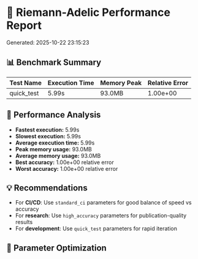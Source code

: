 # 🧮 Riemann-Adelic Performance Report
Generated: 2025-10-22 23:15:23

## 📊 Benchmark Summary

| Test Name | Execution Time | Memory Peak | Relative Error |
|-----------|----------------|-------------|----------------|
| quick_test | 5.99s | 93.0MB | 1.00e+00 |

## 🎯 Performance Analysis

- **Fastest execution:** 5.99s
- **Slowest execution:** 5.99s
- **Average execution time:** 5.99s
- **Peak memory usage:** 93.0MB
- **Average memory usage:** 93.0MB
- **Best accuracy:** 1.00e+00 relative error
- **Worst accuracy:** 1.00e+00 relative error

## 💡 Recommendations

- For **CI/CD**: Use `standard_ci` parameters for good balance of speed vs accuracy
- For **research**: Use `high_accuracy` parameters for publication-quality results
- For **development**: Use `quick_test` parameters for rapid iteration

## 🔧 Parameter Optimization
